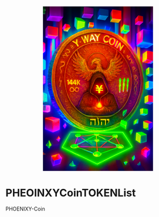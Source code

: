 <p align="center">
  <img src="PHEONIXY.png" alt="Phoenixy Coin (YWAY)" width="300"/>
</p>

# PHEOINXYCoinTOKENList
PHOENIXY-Coin
